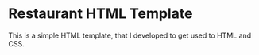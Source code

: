 # Restaurant HTML Template
This is a simple HTML template, that I developed to get used to HTML and CSS. 
